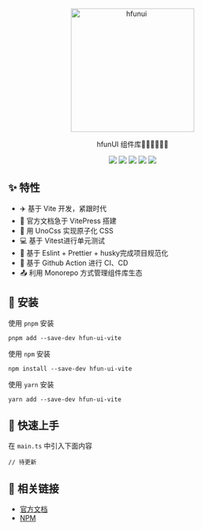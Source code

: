 <br>
<p align="center">
<a href="https://sli.dev" target="_blank">
<img src="https://raw.githubusercontent.com/hfunteam/hfun-ui/master/hfunDocs/docs/public/logo.png" alt="hfunui" height="250" width="250">
</a>
</p>

<p align="center">
hfunUI 组件库🧑‍💻👩‍💻👨‍💻
</p>

<p align="center">
<img src="https://img.shields.io/github/license/hfunteam/hfun-ui"/>
<img src="https://img.shields.io/github/package-json/v/hfunteam/hfun-ui"/>
<img src="https://img.shields.io/github/last-commit/hfunteam/hfun-ui"/>
<img src="https://img.shields.io/npm/v/hfun-ui-vite"/>
<img src="https://img.shields.io/github/stars/hfunteam"/>

## ✨ 特性

- ✈️  基于 Vite 开发，紧跟时代
- 📝 官方文档急于 VitePress 搭建
- 🌈 用 UnoCss 实现原子化 CSS
- 💻 基于 Vitest进行单元测试
- 📰 基于 Eslint + Prettier + husky完成项目规范化
- 🧮 基于 Github Action 进行 CI、CD
- 📤 利用 Monorepo 方式管理组件库生态

## 🔑 安装

使用 `pnpm` 安装

```shell
pnpm add --save-dev hfun-ui-vite
```

使用 `npm` 安装

```shell
npm install --save-dev hfun-ui-vite
```

使用 `yarn` 安装

```shell
yarn add --save-dev hfun-ui-vite
```

## 🎉 快速上手

在 `main.ts` 中引入下面内容

```
// 待更新
```

## 🎨 相关链接

- [官方文档](https://hfunteam.github.io/)
- [NPM](https://www.npmjs.com/package/hfun-ui-vite)